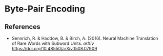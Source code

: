 # Byte-Pair Encoding

## References

* Sennrich, R. & Haddow, B. & Birch, A. (2016). Neural Machine Translation of
  Rare Words with Subword Units. _arXiv_ https://doi.org/10.48550/arXiv.1508.07909

